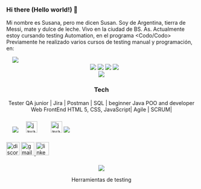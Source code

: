 ### Hi there (Hello world!) 👋
Mi nombre es Susana, pero me dicen Susan. 
Soy de Argentina, tierra de Messi, mate y dulce de leche. 
Vivo en la ciudad de BS. As.
Actualmente estoy cursando testing Automation, en el programa <Codo/Codo> 
Previamente he realizado varios cursos de testing manual y programación, en:

<div align="left"/>  
<img width="12"/> 
  
<img src="https://cdn.filestackcontent.com/no_metadata/output=format:webp/resize=w:180,h:128,fit:max/quality=value:70/compress/cache=expiry:max/OBSxoqZaTQetNCbgZJLT"/>
<div align="center"/>  
<img width="12"/> 
<img src="https://buscalaweb.com.ar/wp-content/uploads/2023/07/Opiniones-sobre-Educacionit-1024x538.jpeg"/>
<img src="https://www.entrenossocialinfo.com/wp-content/uploads/2023/01/Argentinap2.png"/>
<img src="https://alaya-capital.com/wp-content/uploads/2022/04/Copia-de-Egg-Imagotipo-PNG-200x200.png"/>
<img src="https://www.afele.org/ccsimg/dcs/img_tools/2023-07-20/59e0bc90-1172-4bab-8d1c-32839abe9e64.webp"/>

<div/>


<img src="https://media.ahora.com.ar/p/54f8c8b839bec8d267a4a94c09f68e3c/adjuntos/224/imagenes/001/201/0001201016/790x0/smart/messi-mate.jpg"/>

### Tech
Tester QA junior | Jira | Postman | SQL | beginner Java POO and developer Web FrontEnd HTML 5, CSS, JavaScript| Agile | SCRUM|
<div>



</div>

###

<div align="left"/>  
  <img width="12"/> 
<img src="https://github.com/Susana-Sandoval/Susana-Sandoval/assets/131830576/b80cd21f-968c-47d5-86fa-a6dbdd8576ea.png"/>
  <img width="12" />
  <img src="https://cdn.jsdelivr.net/gh/devicons/devicon/icons/java/java-original.svg" height="30" alt="java logo"  />
  <img width="12" />
  <img width="12" />
  <img src="https://cdn.jsdelivr.net/gh/devicons/devicon/icons/javascript/javascript-original.svg" height="30" alt="javascript logo"  />
  <img src="https://camo.githubusercontent.com/444253087e0f63d6892fc1969e1a95183bc53573074e61aa67fb1e712fdd2c1b/68747470733a2f2f6d6d732e627573696e657373776972652e636f6d2f6d656469612f32303233303332323030353237342f656e2f3736313635302f322f706f73746d616e2d6c6f676f2d766572742d323031382e6a7067"/>

</div>

###

<div align="left">

  </a>
  <img src="https://img.shields.io/static/v1?message=Discord&logo=discord&label=&color=7289DA&logoColor=white&labelColor=&style=for-the-badge" height="35" alt="discord logo"  />
  <a href="ssusana.sandoval@gmail.com" target="_blank">
    <img src="https://img.shields.io/static/v1?message=Gmail&logo=gmail&label=&color=D14836&logoColor=white&labelColor=&style=for-the-badge" height="35" alt="gmail logo"  />
  </a>
  <a href="https://www.linkedin.com/in/mariasusanasandoval/" target="_blank">
    <img src="https://img.shields.io/static/v1?message=LinkedIn&logo=linkedin&label=&color=0077B5&logoColor=white&labelColor=&style=for-the-badge" height="35" alt="linkedin logo"  />
  </a> 
  </a>
</div>

###

<img src="https://www.ambient-it.net/wp-content/uploads/2022/04/Logo-Jira-200x175-2.png.webp"> 


  Herramientas de testing
  
  
  
</div>

